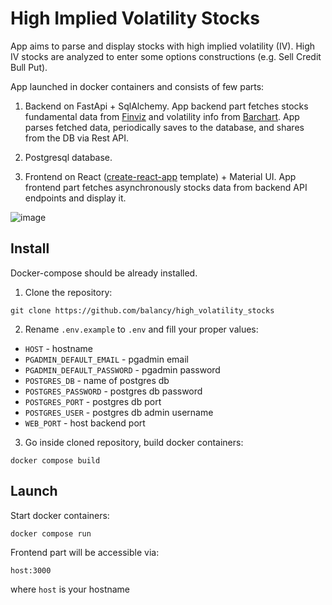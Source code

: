 # High Implied Volatility Stocks

App aims to parse and display stocks with high implied volatility (IV). High IV stocks are analyzed to enter some options constructions (e.g. Sell Credit Bull Put).

App launched in docker containers and consists of few parts:

1. Backend on FastApi + SqlAlchemy.
App backend part fetches stocks fundamental data from [Finviz](https://finviz.com/) and volatility info from [Barchart](https://www.barchart.com/). App parses fetched data, periodically saves to the database, and shares from the DB via Rest API.

2. Postgresql database.

3. Frontend on React ([create-react-app](https://create-react-app.dev/) template) + Material UI.
App frontend part fetches asynchronously stocks data from backend API endpoints and display it.

<img src="https://i.ibb.co/R9x8mF3/image.png" alt="image"/>

## Install

Docker-compose should be already installed.

1. Clone the repository:
```console
git clone https://github.com/balancy/high_volatility_stocks
```

2. Rename `.env.example` to `.env` and fill your proper values:
- `HOST` - hostname
- `PGADMIN_DEFAULT_EMAIL` - pgadmin email
- `PGADMIN_DEFAULT_PASSWORD` - pgadmin password
- `POSTGRES_DB` - name of postgres db
- `POSTGRES_PASSWORD` - postgres db password
- `POSTGRES_PORT` - postgres db port
- `POSTGRES_USER` - postgres db admin username
- `WEB_PORT` - host backend port

3. Go inside cloned repository, build docker containers:
```console
docker compose build
```

## Launch

Start docker containers:
```
docker compose run
```

Frontend part will be accessible via:
```
host:3000
```
where `host` is your hostname